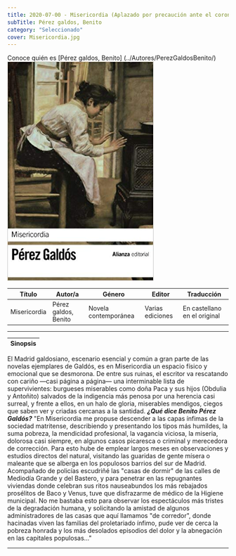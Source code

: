 ```yaml
---
title: 2020-07-00 - Misericordia (Aplazado por precaución ante el coronavirus)
subTitle: Pérez galdos, Benito
category: "Seleccionado"
cover: Misericordia.jpg
---
```

Conoce quién es [Pérez galdos, Benito] (../Autores/PerezGaldosBenito/)
!["Imagen no encontrada"](Misericordia.jpg)

Título | Autor/a | Género | Editor | Traducción |
------ | ------- | ------ | ------ | --------- |
Misericordia | Pérez galdos, Benito | Novela contemporánea | Varias ediciones | En castellano en el original |
***
|Sinopsis|
|--------|
El Madrid galdosiano, escenario esencial y común a gran parte de las novelas ejemplares de Galdós, es en Misericordia un espacio físico y emocional que se desmorona.​ De entre sus ruinas, el escritor va rescatando con cariño —casi página a página— una interminable lista de supervivientes: burgueses miserables como doña Paca y sus hijos (Obdulia y Antoñito) salvados de la indigencia más penosa por una herencia casi surreal, y frente a ellos, en un halo de gloria, miserables mendigos, ciegos que saben ver y criadas cercanas a la santidad.
***¿Qué dice Benito Pérez Galdós?***
"En Misericordia me propuse descender a las capas ínfimas de la sociedad matritense, describiendo y presentando los tipos más humildes, la suma pobreza, la mendicidad profesional, la vagancia viciosa, la miseria, dolorosa casi siempre, en algunos casos picaresca o criminal y merecedora de corrección. Para esto hube de emplear largos meses en observaciones y estudios directos del natural, visitando las guaridas de gente mísera o maleante que se alberga en los populosos barrios del sur de Madrid. Acompañado de policías escudriñé las "casas de dormir" de las calles de Mediodía Grande y del Bastero, y para penetrar en las repugnantes viviendas donde celebran sus ritos nauseabundos los más rebajados prosélitos de Baco y Venus, tuve que disfrazarme de médico de la Higiene municipal. No me bastaba esto para observar los espectáculos más tristes de la degradación humana, y solicitando la amistad de algunos administradores de las casas que aquí llamamos "de corredor", donde hacinadas viven las familias del proletariado ínfimo, pude ver de cerca la pobreza honrada y los más desolados episodios del dolor y la abnegación en las capitales populosas..."
***
